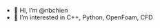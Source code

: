 - 👋 Hi, I’m @nbchien
- 👀 I’m interested in C++, Python, OpenFoam, CFD

<!---
nbchien/nbchien is a ✨ special ✨ repository because its `README.md` (this file) appears on your GitHub profile.
You can click the Preview link to take a look at your changes.
--->
